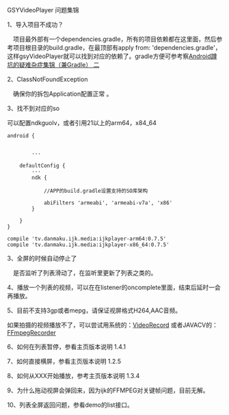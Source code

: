GSYVideoPlayer 问题集锦

1、导入项目不成功？

　项目最外部有一个dependencies.gradle，所有的项目依赖都在这里面，然后参考项目根目录的build.gradle，在最顶部有apply from: 'dependencies.gradle'，这样gsyVideoPlayer就可以找到对应的依赖了。gradle方便可参考察[Android蹲坑的疑难杂症集锦（兼Gradle） 二](http://www.jianshu.com/p/86e4b336c17d)

2、ClassNotFoundException

　确保你的拆包Application配置正常 。

3、找不到对应的so

  可以配置ndkguolv，或者引用21以上的arm64，x84_64
```
android {


        ···

    defaultConfig {
        ···
        ndk {

            //APP的build.gradle设置支持的SO库架构

            abiFilters 'armeabi', 'armeabi-v7a', 'x86'
        }

    }
}
```
```
compile 'tv.danmaku.ijk.media:ijkplayer-arm64:0.7.5'
compile 'tv.danmaku.ijk.media:ijkplayer-x86_64:0.7.5'

```

3、全屏的时候自动停止了

　是否监听了列表滑动了，在监听里更新了列表之类的。


4、播放一个列表的视频，可以在在listener的oncomplete里面，结束后延时一会再播放。



5、目前不支持3gp或者mepg，请保证视屏格式H264,AAC音频。

如果拍摄的视频播放不了，可以尝试用系统的：[VideoRecord](https://github.com/CarGuo/VideoRecord)
或者JAVACV的：[FFmpegRecorder](https://github.com/CrazyOrr/FFmpegRecorder )



6、如何在列表暂停，参看主页版本说明 1.4.1



7、如何直接横屏，参看主页版本说明 1.2.5



8、如何从XXX开始播放，参考主页版本说明 1.3.4



9、为什么拖动视屏会弹回来，因为ijk的FFMPEG对关键帧问题，目前无解。



10、列表全屏返回问题，参看demo的list接口。
